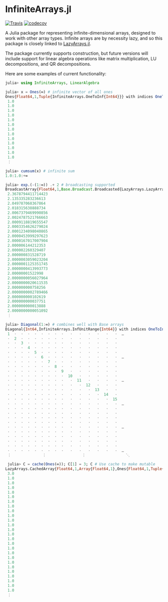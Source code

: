 # InfiniteArrays.jl

[![Travis](https://travis-ci.org/JuliaArrays/InfiniteArrays.jl.svg?branch=master)](https://travis-ci.org/JuliaArrays/InfiniteArrays.jl)
[![codecov](https://codecov.io/gh/JuliaArrays/InfiniteArrays.jl/branch/master/graph/badge.svg)](https://codecov.io/gh/JuliaArrays/InfiniteArrays.jl)


A Julia package for representing infinite-dimensional arrays, designed to work
with other array types. Infinite arrays are by necessity lazy, and so this
package is closely linked to [LazyArrays.jl](https://github.com/JuliaArrays/LazyArrays.jl).

The package currently supports construction, but future versions will include
support for linear algebra operations like matrix multiplication, LU decompositions,
and QR decompositions.


Here are some examples of current functionality:

```julia
julia> using InfiniteArrays, LinearAlgebra

julia> x = Ones(∞) # infinite vector of all ones
Ones{Float64,1,Tuple{InfiniteArrays.OneToInf{Int64}}} with indices OneToInf():
 1.0
 1.0
 1.0
 1.0
 1.0
 1.0
 1.0
 1.0
 1.0
 1.0
 1.0
 1.0
 1.0
 ⋮

julia> cumsum(x) # infinite sum
1.0:1.0:+∞

julia> exp.(-(1:∞)) .+ 2 # broadcasting supported
BroadcastArray{Float64,1,Base.Broadcast.Broadcasted{LazyArrays.LazyArrayStyle{1},Tuple{InfiniteArrays.OneToInf{Int64}},typeof(+),Tuple{BroadcastArray{Float64,1,Base.Broadcast.Broadcasted{LazyArrays.LazyArrayStyle{1},Tuple{InfiniteArrays.OneToInf{Int64}},typeof(exp),Tuple{InfiniteArrays.InfStepRange{Int64,Int64}}}},Int64}}} with indices OneToInf():
 2.3678794411714423
 2.135335283236613
 2.049787068367864
 2.018315638888734
 2.0067379469990856
 2.0024787521766663
 2.0009118819655547
 2.0003354626279024
 2.0001234098040865
 2.0000453999297623
 2.0000167017007904
 2.000006144212353
 2.000002260329407
 2.000000831528719
 2.0000003059023204
 2.0000001125351745
 2.0000000413993773
 2.00000001522998
 2.0000000056027964
 2.0000000020611535
 2.000000000758256
 2.0000000002789466
 2.000000000102619
 2.000000000037751
 2.000000000013888
 2.0000000000051092
 ⋮

julia> Diagonal(1:∞) # combines well with Base arrays
Diagonal{Int64,InfiniteArrays.InfUnitRange{Int64}} with indices OneToInf()×OneToInf():
 1  ⋅  ⋅  ⋅  ⋅  ⋅  ⋅  ⋅  ⋅   ⋅   ⋅   ⋅   ⋅   ⋅   ⋅  …
 ⋅  2  ⋅  ⋅  ⋅  ⋅  ⋅  ⋅  ⋅   ⋅   ⋅   ⋅   ⋅   ⋅   ⋅
 ⋅  ⋅  3  ⋅  ⋅  ⋅  ⋅  ⋅  ⋅   ⋅   ⋅   ⋅   ⋅   ⋅   ⋅
 ⋅  ⋅  ⋅  4  ⋅  ⋅  ⋅  ⋅  ⋅   ⋅   ⋅   ⋅   ⋅   ⋅   ⋅
 ⋅  ⋅  ⋅  ⋅  5  ⋅  ⋅  ⋅  ⋅   ⋅   ⋅   ⋅   ⋅   ⋅   ⋅
 ⋅  ⋅  ⋅  ⋅  ⋅  6  ⋅  ⋅  ⋅   ⋅   ⋅   ⋅   ⋅   ⋅   ⋅  …
 ⋅  ⋅  ⋅  ⋅  ⋅  ⋅  7  ⋅  ⋅   ⋅   ⋅   ⋅   ⋅   ⋅   ⋅
 ⋅  ⋅  ⋅  ⋅  ⋅  ⋅  ⋅  8  ⋅   ⋅   ⋅   ⋅   ⋅   ⋅   ⋅
 ⋅  ⋅  ⋅  ⋅  ⋅  ⋅  ⋅  ⋅  9   ⋅   ⋅   ⋅   ⋅   ⋅   ⋅
 ⋅  ⋅  ⋅  ⋅  ⋅  ⋅  ⋅  ⋅  ⋅  10   ⋅   ⋅   ⋅   ⋅   ⋅
 ⋅  ⋅  ⋅  ⋅  ⋅  ⋅  ⋅  ⋅  ⋅   ⋅  11   ⋅   ⋅   ⋅   ⋅  …
 ⋅  ⋅  ⋅  ⋅  ⋅  ⋅  ⋅  ⋅  ⋅   ⋅   ⋅  12   ⋅   ⋅   ⋅
 ⋅  ⋅  ⋅  ⋅  ⋅  ⋅  ⋅  ⋅  ⋅   ⋅   ⋅   ⋅  13   ⋅   ⋅
 ⋅  ⋅  ⋅  ⋅  ⋅  ⋅  ⋅  ⋅  ⋅   ⋅   ⋅   ⋅   ⋅  14   ⋅
 ⋅  ⋅  ⋅  ⋅  ⋅  ⋅  ⋅  ⋅  ⋅   ⋅   ⋅   ⋅   ⋅   ⋅  15
 ⋅  ⋅  ⋅  ⋅  ⋅  ⋅  ⋅  ⋅  ⋅   ⋅   ⋅   ⋅   ⋅   ⋅   ⋅  …
 ⋅  ⋅  ⋅  ⋅  ⋅  ⋅  ⋅  ⋅  ⋅   ⋅   ⋅   ⋅   ⋅   ⋅   ⋅
 ⋅  ⋅  ⋅  ⋅  ⋅  ⋅  ⋅  ⋅  ⋅   ⋅   ⋅   ⋅   ⋅   ⋅   ⋅
 ⋅  ⋅  ⋅  ⋅  ⋅  ⋅  ⋅  ⋅  ⋅   ⋅   ⋅   ⋅   ⋅   ⋅   ⋅
 ⋅  ⋅  ⋅  ⋅  ⋅  ⋅  ⋅  ⋅  ⋅   ⋅   ⋅   ⋅   ⋅   ⋅   ⋅
 ⋅  ⋅  ⋅  ⋅  ⋅  ⋅  ⋅  ⋅  ⋅   ⋅   ⋅   ⋅   ⋅   ⋅   ⋅  …
 ⋅  ⋅  ⋅  ⋅  ⋅  ⋅  ⋅  ⋅  ⋅   ⋅   ⋅   ⋅   ⋅   ⋅   ⋅
 ⋅  ⋅  ⋅  ⋅  ⋅  ⋅  ⋅  ⋅  ⋅   ⋅   ⋅   ⋅   ⋅   ⋅   ⋅
 ⋅  ⋅  ⋅  ⋅  ⋅  ⋅  ⋅  ⋅  ⋅   ⋅   ⋅   ⋅   ⋅   ⋅   ⋅
 ⋅  ⋅  ⋅  ⋅  ⋅  ⋅  ⋅  ⋅  ⋅   ⋅   ⋅   ⋅   ⋅   ⋅   ⋅
 ⋅  ⋅  ⋅  ⋅  ⋅  ⋅  ⋅  ⋅  ⋅   ⋅   ⋅   ⋅   ⋅   ⋅   ⋅  …
 ⋮              ⋮                ⋮                  ⋱

 julia> C = cache(Ones(∞)); C[1] = 3; C # Use cache to make mutable
LazyArrays.CachedArray{Float64,1,Array{Float64,1},Ones{Float64,1,Tuple{InfiniteArrays.Infinity}}} with indices OneToInf():
 3.0
 1.0
 1.0
 1.0
 1.0
 1.0
 1.0
 1.0
 1.0
 1.0
 1.0
 1.0
 1.0
 1.0
 1.0
 1.0
 1.0
 1.0
 1.0
 1.0
 1.0
 1.0
 1.0
 1.0
 1.0
 1.0
 ⋮
 ```
